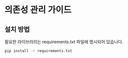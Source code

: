 # 의존성 관리 가이드

## 설치 방법
필요한 라이브러리는 requirements.txt 파일에 명시되어 있습니다.

```bash
pip install -r requirements.txt
